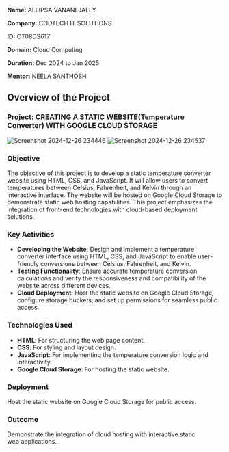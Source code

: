 **Name:** ALLIPSA VANANI JALLY

**Company:** CODTECH IT SOLUTIONS

**ID:** CT08DS617

**Domain:** Cloud Computing

**Duration:** Dec 2024 to Jan 2025

**Mentor:** NEELA SANTHOSH


## Overview of the Project

### Project: **CREATING A STATIC WEBSITE(Temperature Converter) WITH GOOGLE CLOUD STORAGE** 
![Screenshot 2024-12-26 234446](https://github.com/user-attachments/assets/86dc2515-6594-4aa7-859f-65c60173475a)
![Screenshot 2024-12-26 234537](https://github.com/user-attachments/assets/c6b3dab0-1cd5-4d66-b871-1a29caf2fe11)

### Objective
The objective of this project is to develop a static temperature converter website using HTML, CSS, and JavaScript. It will allow users to convert temperatures between Celsius, Fahrenheit, and Kelvin through an interactive interface. The website will be hosted on Google Cloud Storage to demonstrate static web hosting capabilities. This project emphasizes the integration of front-end technologies with cloud-based deployment solutions.

### Key Activities
- **Developing the Website**: Design and implement a temperature converter interface using HTML, CSS, and JavaScript to enable user-friendly conversions between Celsius, Fahrenheit, and Kelvin.
- **Testing Functionality**: Ensure accurate temperature conversion calculations and verify the responsiveness and compatibility of the website across different devices.
- **Cloud Deployment**: Host the static website on Google Cloud Storage, configure storage buckets, and set up permissions for seamless public access.

### Technologies Used
- **HTML**: For structuring the web page content.
- **CSS**: For styling and layout design.
- **JavaScript**: For implementing the temperature conversion logic and interactivity.
- **Google Cloud Storage**: For hosting the static website.

### Deployment
Host the static website on Google Cloud Storage for public access.

### Outcome
Demonstrate the integration of cloud hosting with interactive static web applications.

